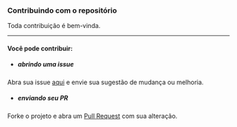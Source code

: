 ### Contribuindo com o repositório

Toda contribuição é bem-vinda.

---

#### Você pode contribuir:
- ##### abrindo uma issue

Abra sua issue [aqui](https://github.com/gabrielbahniuk/deutschland-awesome-list/issues/new) e envie sua sugestão de mudança ou melhoria.

- ##### enviando seu PR

Forke o projeto e abra um [Pull Request](https://github.com/gabrielbahniuk/deutschland-awesome-list/pulls) com sua alteração.